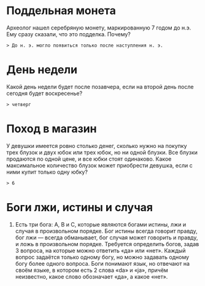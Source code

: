 # Поддельная монета

Археолог нашел серебряную монету, маркированную 7 годом до н.э. Ему сразу сказали, что это подделка. Почему?

    > До н. э. могло появиться только после наступления н. э.

# День недели

Какой день недели будет после позавчера, если на второй день после сегодня будет воскресенье?

    > четверг

# Поход в магазин

У девушки имеется ровно столько денег, сколько нужно на покупку трех блузок и двух юбок или трех юбок, но ни одной блузки.
Все блузки продаются по одной цене, и все юбки стоят одинаково.
Какое максимальное количество блузок может приобрести девушка, если с ними купит только одну юбку?

    > 6

# Боги лжи, истины и случая

1. Есть три бога: A, B и C, которые являются богами истины, лжи и случая в произвольном порядке.
Бог истины всегда говорит правду, бог лжи — всегда обманывает,
бог случая может говорить и правду, и ложь в произвольном порядке.
Требуется определить богов, задав 3 вопроса, на которые можно ответить «да» или «нет».
Каждый вопрос задаётся только одному богу, но можно задавать одному богу более одного вопроса.
Боги понимают язык, но отвечают на своём языке, в котором есть 2 слова «da» и «ja»,
причём неизвестно, какое слово обозначает «да», а какое «нет».
